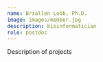 ```yaml
---
name: Briallen Lobb, Ph.D.
image: images/member.jpg
description: bioinformatician
role: postdoc
---
```


Description of projects
